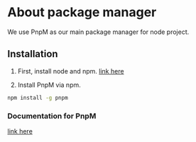# About package manager

We use PnpM as our main package manager for node project.

## Installation

1. First, install node and npm. [link here](https://nodejs.org/en/download/)

2. Install PnpM via npm.

```bash
npm install -g pnpm
```

### Documentation for PnpM

[link here](https://pnpm.io/pnpm-cli)
